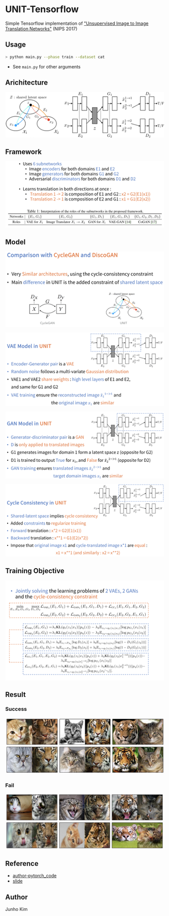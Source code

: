 # UNIT-Tensorflow
Simple Tensorflow implementation of ["Unsupervised Image to Image Translation Networks"](https://arxiv.org/abs/1703.00848) (NIPS 2017)

## Usage
```bash
> python main.py --phase train --dataset cat 
```
* See `main.py` for other arguments

## Arichitecture
![architecture](./assests/architecture.png)

## Framework
![framwork](./assests/framwork.png)

## Model
![compare](./assests/compare.png)

![vae](./assests/vae_model.png)

![gan](./assests/gan_model.png)

![cycle](./assests/cycle.png)

## Training Objective
![objective](./assests/training_objective_.png)

## Result
### Success
![success](./assests/success.png)

### Fail
![fail](./assests/fail.png)

## Reference
* [author-pytorch_code](https://github.com/mingyuliutw/UNIT)
* [slide](https://www.slideshare.net/MehdiELFASSYFIHRY/about-unsupervised-imagetoimage-translation)

## Author
Junho Kim
